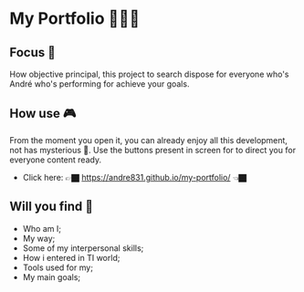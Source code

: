 # My Portfolio 🙋🏿‍♂️

## Focus 🎯

How objective principal, this project to search dispose for everyone who's André  who's performing  for achieve your goals.

 ## How use 🎮

 From the moment you open it, you can already enjoy all this development, not has mysterious 🦇. Use the buttons present in screen for to direct you for everyone content ready.
 - Click here: 👉🏿 https://andre831.github.io/my-portfolio/  👈🏿

 ## Will you find 🔎

 - Who am I;
 - My way;
 - Some of my interpersonal skills;
 - How i entered in TI world;
 - Tools used for my;
 - My main goals;
